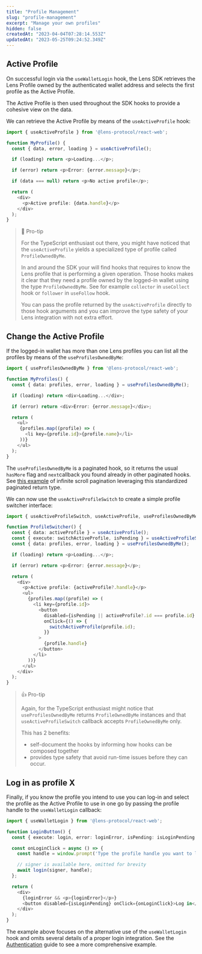 ```yaml
---
title: "Profile Management"
slug: "profile-management"
excerpt: "Manage your own profiles"
hidden: false
createdAt: "2023-04-04T07:28:14.553Z"
updatedAt: "2023-05-25T09:24:52.349Z"
---
```


## Active Profile

On successful login via the `useWalletLogin` hook, the Lens SDK retrieves the Lens Profile owned by the authenticated wallet address and selects the first profile as the Active Profile.

The Active Profile is then used throughout the SDK hooks to provide a cohesive view on the data.

We can retrieve the Active Profile by means of the `useActiveProfile` hook:

```typescript
import { useActiveProfile } from '@lens-protocol/react-web';

function MyProfile() {
  const { data, error, loading } = useActiveProfile();

  if (loading) return <p>Loading...</p>;

  if (error) return <p>Error: {error.message}</p>;

  if (data === null) return <p>No active profile</p>;

  return (
    <div>
      <p>Active profile: {data.handle}</p>
    </div>
  );
}
```

> 📘 Pro-tip
>
> For the TypeScript enthusiast out there, you might have noticed that the `useActiveProfile` yields a specialized type of profile called `ProfileOwnedByMe`.
>
> In and around the SDK your will find hooks that requires to know the Lens profile that is performing a given operation. Those hooks makes it clear that they need a profile owned by the logged-in wallet using the type `ProfileOwnedByMe`. See for example `collector` in `useCollect` hook or `follower` in `useFollow` hook.
>
> You can pass the profile returned by the `useActiveProfile` directly to those hook arguments and you can improve the type safety of your Lens integration with not extra effort.

## Change the Active Profile

If the logged-in wallet has more than one Lens profiles you can list all the profiles by means of the `useProfilesOwnedByMe`:

```typescript
import { useProfilesOwnedByMe } from '@lens-protocol/react-web';

function MyProfiles() {
  const { data: profiles, error, loading } = useProfilesOwnedByMe();

  if (loading) return <div>Loading...</div>;

  if (error) return <div>Error: {error.message}</div>;

  return (
    <ul>
     {profiles.map((profile) => (
       <li key={profile.id}>{profile.name}</li>
     ))}
    </ul>
  );
}
```

The `useProfilesOwnedByMe` is a paginated hook, so it returns the usual `hasMore` flag and `next`callback you found already in other paginated hooks. See [this example](https://github.com/lens-protocol/lens-sdk/blob/main/examples/web-wagmi/src/hooks/useInfiniteScroll.ts) of infinite scroll pagination leveraging this standardized paginated return type.

We can now use the `useActiveProfileSwitch` to create a simple profile switcher interface:

```typescript
import { useActiveProfileSwitch, useActiveProfile, useProfilesOwnedByMe } from '@lens-protocol/react-web';

function ProfileSwitcher() {
  const { data: activeProfile } = useActiveProfile();
  const { execute: switchActiveProfile, isPending } = useActiveProfileSwitch();
  const { data: profiles, error, loading } = useProfilesOwnedByMe();

  if (loading) return <p>Loading...</p>;

  if (error) return <p>Error: {error.message}</p>;

  return (
    <div>
      <p>Active profile: {activeProfile?.handle}</p>
      <ul>
        {profiles.map((profile) => (
          <li key={profile.id}>
            <button
              disabled={isPending || activeProfile?.id === profile.id}
              onClick={() => {
                switchActiveProfile(profile.id);
              }}
            >
              {profile.handle}
            </button>
          </li>
        ))}
      </ul>
    </div>
  );
}
```

> 👍 Pro-tip
>
> Again, for the TypeScript enthusiast might notice that `useProfilesOwnedByMe` returns `ProfileOwnedByMe` instances and that `useActiveProfileSwitch` callback accepts `ProfileOwnedByMe` only.
>
> This has 2 benefits:
>
> - self-document the hooks by informing how hooks can be composed together
> - provides type safety that avoid run-time issues before they can occur.

## Log in as profile X

Finally, if you know the profile you intend to use you can log-in and select the profile as the Active Profile to use in one go by passing the profile handle to the `useWalletLogin` callback:

```typescript
import { useWalletLogin } from '@lens-protocol/react-web';

function LoginButton() {
  const { execute: login, error: loginError, isPending: isLoginPending } = useWalletLogin();

  const onLoginClick = async () => {
    const handle = window.prompt('Type the profile handle you want to login with')

    // signer is available here, omitted for brevity
    await login(signer, handle);
  };

  return (
    <div>
      {loginError && <p>{loginError}</p>}
      <button disabled={isLoginPending} onClick={onLoginClick}>Log in</button>
    </div>
  );
}
```

The example above focuses on the alternative use of the `useWalletLogin` hook and omits several details of a proper login integration. See the [Authentication](doc:hooks-authentication) guide to see a more comprehensive example.
